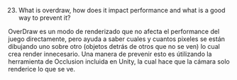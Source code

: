23. What is overdraw, how does it impact performance and what is a good way to prevent it?

OverDraw es un modo de renderizado que no afecta el performance del juego directamente, pero ayuda a saber cuales y cuantos pixeles se están dibujando uno sobre otro (objetos detrás de otros que no se ven) lo cual crea render innecesario. Una manera de prevenir esto es útilizando la herramienta de Occlusion incluida en Unity, la cual hace que la cámara solo renderice lo que se ve.
